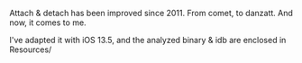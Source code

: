 Attach & detach has been improved since 2011.
From comet, to danzatt. And now, it comes to me.

I've adapted it with iOS 13.5, and the analyzed binary & idb are enclosed in Resources/
